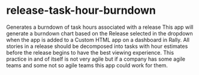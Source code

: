 # release-task-hour-burndown
Generates a burndown of task hours associated with a release
This app will generate a burndown chart based on the Release selected in the dropdown when the app is added to a Custom HTML app on a dashboard in Rally.  All stories in a release should be decomposed into tasks with hour estimates before the release begins to have the best viewing experience.  This practice in and of itself is not very agile but if a company has some agile teams and some not so agile teams this app could work for them.
